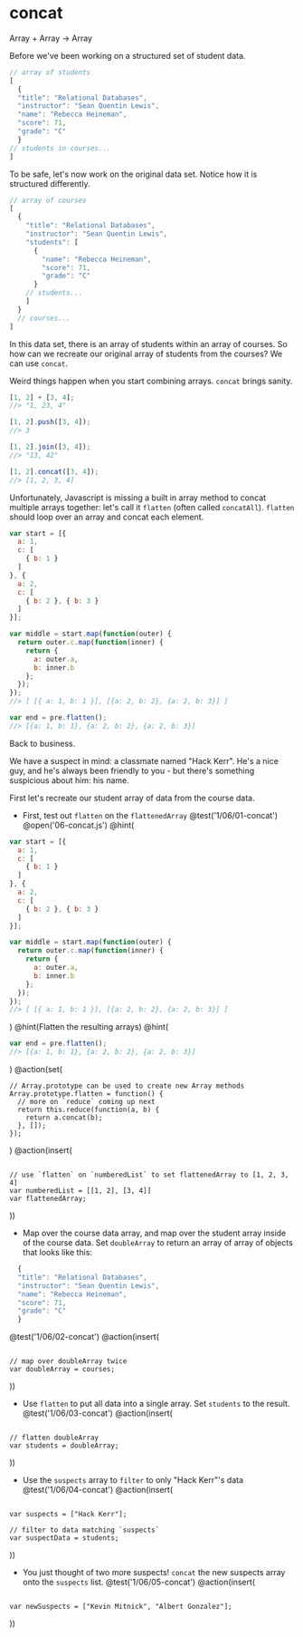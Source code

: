 # concat
Array + Array -> Array

Before we've been working on a structured set of student data.

```js
// array of students
[
  {
  "title": "Relational Databases",
  "instructor": "Sean Quentin Lewis",
  "name": "Rebecca Heineman",
  "score": 71,
  "grade": "C"
  }
// students in courses...
]
```

To be safe, let's now work on the original data set. Notice how it is structured differently.

```js
// array of courses
[
  {
    "title": "Relational Databases",
    "instructor": "Sean Quentin Lewis",
    "students": [
      {
        "name": "Rebecca Heineman",
        "score": 71,
        "grade": "C"
      }
    // students...
    ]
  }
  // courses...
]
```

In this data set, there is an array of students within an array of courses. So how can we recreate our original array of students from the courses? We can use `concat`.

Weird things happen when you start combining arrays. `concat` brings sanity.

```js
[1, 2] + [3, 4];
//> "1, 23, 4"

[1, 2].push([3, 4]);
//> 3

[1, 2].join([3, 4]);
//> "13, 42"

[1, 2].concat([3, 4]);
//> [1, 2, 3, 4]
```

Unfortunately, Javascript is missing a built in array method to concat multiple arrays together: let's call it `flatten` (often called `concatAll`). `flatten` should loop over an array and concat each element.

```js
var start = [{
  a: 1,
  c: [
    { b: 1 }
  ]
}, {
  a: 2,
  c: [
    { b: 2 }, { b: 3 }
  ]
}];

var middle = start.map(function(outer) {
  return outer.c.map(function(inner) {
    return {
      a: outer.a,
      b: inner.b
    };
  });
});
//> [ [{ a: 1, b: 1 }], [{a: 2, b: 2}, {a: 2, b: 3}] ]

var end = pre.flatten();
//> [{a: 1, b: 1}, {a: 2, b: 2}, {a: 2, b: 3}]
```

Back to business.

We have a suspect in mind: a classmate named "Hack Kerr". He's a nice guy, and he's always been friendly to you - but there's something suspicious about him: his name.

First let's recreate our student array of data from the course data.

+ First, test out `flatten` on the `flattenedArray`
@test('1/06/01-concat')
@open('06-concat.js')
@hint(
```js
var start = [{
  a: 1,
  c: [
    { b: 1 }
  ]
}, {
  a: 2,
  c: [
    { b: 2 }, { b: 3 }
  ]
}];

var middle = start.map(function(outer) {
  return outer.c.map(function(inner) {
    return {
      a: outer.a,
      b: inner.b
    };
  });
});
//> [ [{ a: 1, b: 1 }], [{a: 2, b: 2}, {a: 2, b: 3}] ]
```
)
@hint(Flatten the resulting arrays)
@hint(
```js
var end = pre.flatten();
//> [{a: 1, b: 1}, {a: 2, b: 2}, {a: 2, b: 3}]
```
)
@action(set(
```
// Array.prototype can be used to create new Array methods
Array.prototype.flatten = function() {
  // more on `reduce` coming up next
  return this.reduce(function(a, b) {
    return a.concat(b);
  }, []);
});
```    
)
@action(insert(
```

// use `flatten` on `numberedList` to set flattenedArray to [1, 2, 3, 4]
var numberedList = [[1, 2], [3, 4]]
var flattenedArray;
```  
))

+ Map over the course data array, and map over the student array inside of the course data. Set `doubleArray` to return an array of array of objects that looks like this:

```js
  {
  "title": "Relational Databases",
  "instructor": "Sean Quentin Lewis",
  "name": "Rebecca Heineman",
  "score": 71,
  "grade": "C"
  }
```
@test('1/06/02-concat')
@action(insert(
```

// map over doubleArray twice
var doubleArray = courses;
```
))

+ Use `flatten` to put all data into a single array. Set `students` to the result.
@test('1/06/03-concat')
@action(insert(
```

// flatten doubleArray
var students = doubleArray;
```  
))

+ Use the `suspects` array to `filter` to only "Hack Kerr"'s data
@test('1/06/04-concat')
@action(insert(
```

var suspects = ["Hack Kerr"];

// filter to data matching `suspects`
var suspectData = students;
```  
))

+ You just thought of two more suspects!  `concat` the new suspects array onto the `suspects` list.
@test('1/06/05-concat')
@action(insert(
```

var newSuspects = ["Kevin Mitnick", "Albert Gonzalez"];
```  
))
